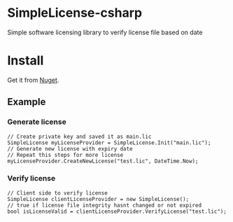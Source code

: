 # SimpleLicense-csharp
Simple software licensing library to verify license file based on date

# Install 
 
 Get it from [Nuget](https://www.nuget.org/packages/SimpleLicense/).
 
## Example

### Generate license
```
// Create private key and saved it as main.lic
SimpleLicense myLicenseProvider = SimpleLicense.Init("main.lic");
// Generate new license with expiry date
// Repeat this steps for more license
myLicenseProvider.CreateNewLicense("test.lic", DateTime.Now);
```

### Verify license
```
// Client side to verify license
SimpleLicense clientLicenseProvider = new SimpleLicense();
// true if license file integrity hasnt changed or not expired 
bool isLicenseValid = clientLicenseProvider.VerifyLicense("test.lic");
```

